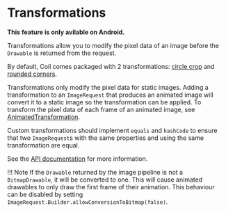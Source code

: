 # Transformations

**This feature is only avilable on Android.**

Transformations allow you to modify the pixel data of an image before the `Drawable` is returned from the request.

By default, Coil comes packaged with 2 transformations: [circle crop](/coil/api/coil-core/coil3.transform/-circle-crop-transformation/) and [rounded corners](/coil/api/coil-core/coil3.transform/-rounded-corners-transformation/).

Transformations only modify the pixel data for static images. Adding a transformation to an `ImageRequest` that produces an animated image will convert it to a static image so the transformation can be applied. To transform the pixel data of each frame of an animated image, see [AnimatedTransformation](/coil/api/coil-gif/coil3.gif/-animated-transformation/).

Custom transformations should implement `equals` and `hashCode` to ensure that two `ImageRequest`s with the same properties and using the same transformation are equal.

See the [API documentation](/coil/api/coil-core/coil3.transform/-transformation/) for more information.

!!! Note
    If the `Drawable` returned by the image pipeline is not a `BitmapDrawable`, it will be converted to one. This will cause animated drawables to only draw the first frame of their animation. This behaviour can be disabled by setting `ImageRequest.Builder.allowConversionToBitmap(false)`.
